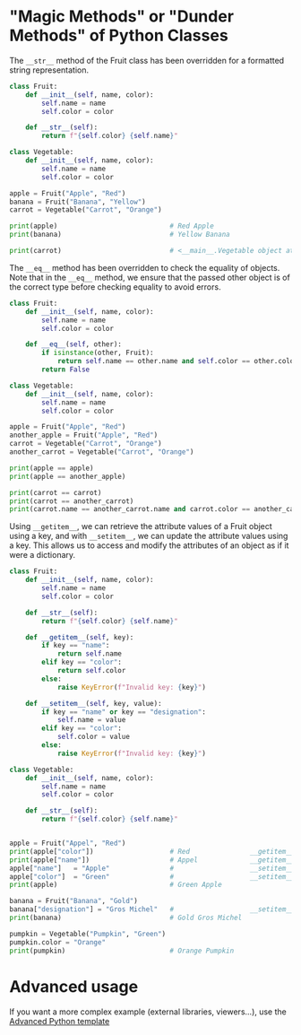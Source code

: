 # "Magic Methods" or "Dunder Methods" of Python Classes

The `__str__` method of the Fruit class has been overridden for a formatted string representation. 

```python runnable
class Fruit:
    def __init__(self, name, color):
        self.name = name
        self.color = color

    def __str__(self):
        return f"{self.color} {self.name}"

class Vegetable:
    def __init__(self, name, color):
        self.name = name
        self.color = color

apple = Fruit("Apple", "Red")
banana = Fruit("Banana", "Yellow")
carrot = Vegetable("Carrot", "Orange")

print(apple)                            # Red Apple
print(banana)                           # Yellow Banana

print(carrot)                           # <__main__.Vegetable object at 0x000000000000>
```
The `__eq__` method has been overridden to check the equality of objects. Note that in the `__eq__` method, we ensure that the passed other object is of the correct type before checking equality to avoid errors.

```python runnable
class Fruit:
    def __init__(self, name, color):
        self.name = name
        self.color = color

    def __eq__(self, other):
        if isinstance(other, Fruit):
            return self.name == other.name and self.color == other.color
        return False

class Vegetable:
    def __init__(self, name, color):
        self.name = name
        self.color = color

apple = Fruit("Apple", "Red")
another_apple = Fruit("Apple", "Red")
carrot = Vegetable("Carrot", "Orange")
another_carrot = Vegetable("Carrot", "Orange")

print(apple == apple)                                                                 # True
print(apple == another_apple)                                                         # True

print(carrot == carrot)                                                               # True
print(carrot == another_carrot)                                                       # False
print(carrot.name == another_carrot.name and carrot.color == another_carrot.color)    # True

```
Using `__getitem__`, we can retrieve the attribute values of a Fruit object using a key, and with `__setitem__`, we can update the attribute values using a key. This allows us to access and modify the attributes of an object as if it were a dictionary.

```python runnable
class Fruit:
    def __init__(self, name, color):
        self.name = name
        self.color = color

    def __str__(self):
        return f"{self.color} {self.name}"

    def __getitem__(self, key):
        if key == "name":
            return self.name
        elif key == "color":
            return self.color
        else:
            raise KeyError(f"Invalid key: {key}")

    def __setitem__(self, key, value):
        if key == "name" or key == "designation":
            self.name = value
        elif key == "color":
            self.color = value
        else:
            raise KeyError(f"Invalid key: {key}")

class Vegetable:
    def __init__(self, name, color):
        self.name = name
        self.color = color

    def __str__(self):
        return f"{self.color} {self.name}"


apple = Fruit("Appel", "Red")
print(apple["color"])                   # Red               __getitem__
print(apple["name"])                    # Appel             __getitem__
apple["name"]   = "Apple"               #                   __setitem__
apple["color"]  = "Green"               #                   __setitem__
print(apple)                            # Green Apple

banana = Fruit("Banana", "Gold")
banana["designation"] = "Gros Michel"   #                   __setitem__
print(banana)                           # Gold Gros Michel

pumpkin = Vegetable("Pumpkin", "Green") 
pumpkin.color = "Orange"                                   
print(pumpkin)                          # Orange Pumpkin
```
# Advanced usage

If you want a more complex example (external libraries, viewers...), use the [Advanced Python template](https://tech.io/select-repo/429)
